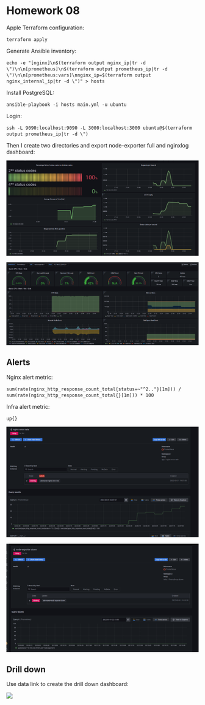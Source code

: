 # Homework 08

Apple Terraform configuration:
```
terraform apply
```

Generate Ansible inventory:
```
echo -e "[nginx]\n$(terraform output nginx_ip|tr -d \")\n\n[prometheus]\n$(terraform output prometheus_ip|tr -d \")\n\n[prometheus:vars]\nnginx_ip=$(terraform output nginx_internal_ip|tr -d \")" > hosts
```

Install PostgreSQL:
```
ansible-playbook -i hosts main.yml -u ubuntu
```

Login:
```
ssh -L 9090:localhost:9090 -L 3000:localhost:3000 ubuntu@$(terraform output prometheus_ip|tr -d \")
```

Then I create two directories and export node-exporter full and nginxlog dashboard:

![](./img/app_dashboard.png)

![](./img/infra_dashboard.png)

## Alerts

Nginx alert metric:
```
sum(rate(nginx_http_response_count_total{status=~"^2.."}[1m])) / sum(rate(nginx_http_response_count_total{}[1m])) * 100
```

Infra alert metric:
```
up{}
```

![](./img/app_alert.png)

![](./img/infra_alert.png)

## Drill down

Use data link to create the drill down dashboard:

![](./drill_down.png)
